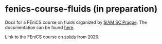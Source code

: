 # fenics-course-fluids (in preparation)
Docs for a FEniCS course on fluids organized by [SIAM SC Prague](https://siam.cuni.cz/).
The documentation can be found [here](https://fenics-course-fluids.readthedocs.io/en/latest/).


Link to the FEniCS course on [solids](https://fenics-solid-tutorial.readthedocs.io/en/latest/) from 2020.
